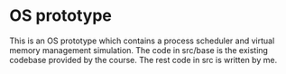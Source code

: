 OS prototype
============

This is an OS prototype which contains a process scheduler and virtual memory management simulation. The code in src/base is the existing codebase provided by the course. The rest code in src is written by me.
